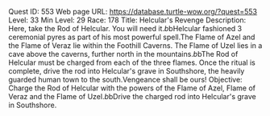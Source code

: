 Quest ID: 553
Web page URL: https://database.turtle-wow.org/?quest=553
Level: 33
Min Level: 29
Race: 178
Title: Helcular's Revenge
Description: Here, take the Rod of Helcular. You will need it.$b$bHelcular fashioned 3 ceremonial pyres as part of his most powerful spell.The Flame of Azel and the Flame of Veraz lie within the Foothill Caverns. The Flame of Uzel lies in a cave above the caverns, further north in the mountains.$b$bThe Rod of Helcular must be charged from each of the three flames. Once the ritual is complete, drive the rod into Helcular's grave in Southshore, the heavily guarded human town to the south.Vengeance shall be ours!
Objective: Charge the Rod of Helcular with the powers of the Flame of Azel, Flame of Veraz and the Flame of Uzel.$b$bDrive the charged rod into Helcular's grave in Southshore.
